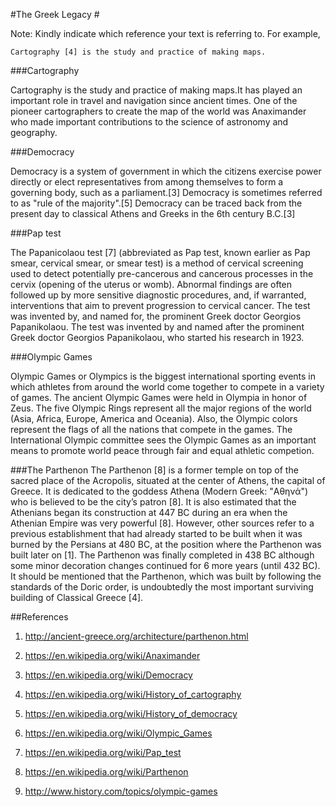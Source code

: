 #The Greek Legacy #

Note: Kindly indicate which reference your text is referring to. For example,
```
Cartography [4] is the study and practice of making maps.
```

###Cartography

Cartography is the study and practice of making maps.It has played an important role in travel and navigation since ancient times.
One of the pioneer cartographers to create the map of the world was Anaximander who made important contributions to the science of 
astronomy and geography.

###Democracy

Democracy is a system of government in which the citizens exercise power directly or elect representatives from among themselves to form a governing body, such as a parliament.[3]
Democracy is sometimes referred to as "rule of the majority".[5]
Democracy can be traced back from the present day to classical Athens and Greeks in the 6th century B.C.[3]

###Pap test

The Papanicolaou test [7] (abbreviated as Pap test, known earlier as Pap smear, cervical smear, or smear test) is a method of cervical 
screening used to detect potentially pre-cancerous and cancerous processes in the cervix (opening of the uterus or womb). Abnormal 
findings are often followed up by more sensitive diagnostic procedures, and, if warranted, interventions that aim to prevent progression
 to cervical cancer. The test was invented by, and named for, the prominent Greek doctor Georgios Papanikolaou.
The test was invented by and named after the prominent Greek doctor Georgios Papanikolaou, who started his research in 1923.

###Olympic Games

Olympic Games or Olympics is the biggest international sporting events in which athletes from around the world come together to compete in a variety of games.
The ancient Olympic Games were held in Olympia in honor of Zeus. 
The five Olympic Rings represent all the major regions of the world (Asia, Africa, Europe, America and Oceania).
Also, the Olympic colors represent the flags of all the nations that compete in the games. 
The International Olympic committee sees the Olympic Games as an important means to promote world peace through fair and equal athletic competion.

###The Parthenon
The Parthenon [8] is a former temple on top of the sacred place of the Acropolis, situated at the center of Athens, the capital of Greece. 
It is dedicated to the goddess Athena (Modern Greek: "Αθηνά") who is believed to be the city’s patron [8]. It is also estimated that 
the Athenians began its construction at 447 BC during an era when the Athenian Empire was very powerful [8]. 
However, other sources refer to a previous establishment that had already started to be built when it was burned by the Persians at 480 BC, 
at the position where the Parthenon was built later on [1]. The Parthenon was finally completed in 438 BC although some minor 
decoration changes continued for 6 more years (until 432 BC). It should be mentioned that the Parthenon, which was built by following the standards 
of the Doric order, is undoubtedly the most important surviving building of Classical Greece [4].


##References

1. http://ancient-greece.org/architecture/parthenon.html

2. https://en.wikipedia.org/wiki/Anaximander

3. https://en.wikipedia.org/wiki/Democracy

4. https://en.wikipedia.org/wiki/History_of_cartography

5. https://en.wikipedia.org/wiki/History_of_democracy

6. https://en.wikipedia.org/wiki/Olympic_Games

7. https://en.wikipedia.org/wiki/Pap_test

8. https://en.wikipedia.org/wiki/Parthenon

9. http://www.history.com/topics/olympic-games

